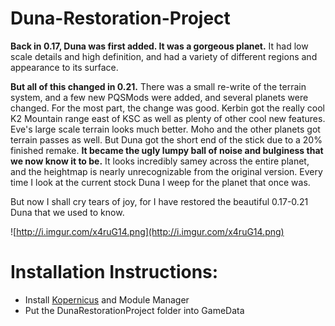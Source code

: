 # Duna-Restoration-Project

**Back in 0.17, Duna was first added. It was a gorgeous planet.** It had low scale details and high definition, and had a variety of different regions and appearance to its surface.

**But all of this changed in 0.21.** There was a small re-write of the terrain system, and a few new PQSMods were added, and several planets were changed. For the most part, the change was good. Kerbin got the really cool K2 Mountain range east of KSC as well as plenty of other cool new features. Eve's large scale terrain looks much better. Moho and the other planets got terrain passes as well. But Duna got the short end of the stick due to a 20% finished remake. **It became the ugly lumpy ball of noise and bulginess that we now know it to be.** It looks incredibly samey across the entire planet, and the heightmap is nearly unrecognizable from the original version. Every time I look at the current stock Duna I weep for the planet that once was.

But now I shall cry tears of joy, for I have restored the beautiful 0.17-0.21 Duna that we used to know.

![http://i.imgur.com/x4ruG14.png](http://i.imgur.com/x4ruG14.png)

# Installation Instructions: 

* Install [Kopernicus](https://github.com/Kopernicus/Kopernicus/releases) and Module Manager 
* Put the DunaRestorationProject folder into GameData
